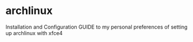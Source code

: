 # archlinux
Installation and Configuration GUIDE to my personal preferences of setting up archlinux with xfce4
